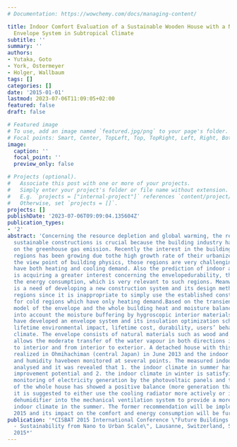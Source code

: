 ```yaml
---
# Documentation: https://wowchemy.com/docs/managing-content/

title: Indoor Comfort Evaluation of a Sustainable Wooden House with a Novel Vapor-open
  Envelope System in Subtropical Climate
subtitle: ''
summary: ''
authors:
- Yutaka, Goto
- York, Ostermeyer
- Holger, Wallbaum
tags: []
categories: []
date: '2015-01-01'
lastmod: 2023-07-06T11:09:05+02:00
featured: false
draft: false

# Featured image
# To use, add an image named `featured.jpg/png` to your page's folder.
# Focal points: Smart, Center, TopLeft, Top, TopRight, Left, Right, BottomLeft, Bottom, BottomRight.
image:
  caption: ''
  focal_point: ''
  preview_only: false

# Projects (optional).
#   Associate this post with one or more of your projects.
#   Simply enter your project's folder or file name without extension.
#   E.g. `projects = ["internal-project"]` references `content/project/deep-learning/index.md`.
#   Otherwise, set `projects = []`.
projects: []
publishDate: '2023-07-06T09:09:04.135604Z'
publication_types:
- '2'
abstract: 'Concerning the resource depletion and global warming, the realization of
  sustainable constructions is crucial because the building industry has a big impact
  on the greenhouse gas emission. Recently the interest in the buildings in subtropical
  regions has been growing due tothe high growth rate of their urbanized areas. From
  the view point of building physics, those regions are very challenging because they
  have both heating and cooling demand. Also the prediction of indoor air humidity
  is acquiring a greater interest concerning the envelopedurability, the comfort and
  the energy consumption, which is very relevant to such regions. Meanwhile, there
  is a need of developing a new construction system and its design method for subtropical
  regions since it is inappropriate to simply use the established construction systems
  for cold regions which have only heating demand.Based on the transient hydrothermal
  model of the envelope and the whole building heat and moisture balance model taking
  into account the moisture buffering by hygroscopic interior materials, the authors
  have developed an envelope system and its insulation optimization scheme which considers
  lifetime environmental impact, lifetime cost, durability, users’ behaviour and local
  climate. The envelope consists of natural materials such as wood and clay and thus
  allows the moderate transfer of the water vapour in both directions i.e. from exterior
  to interior and from interior to exterior. A detached house with this system was
  realized in Ohmihachiman (central Japan) in June 2013 and the indoor temperature
  and humidity havebeen monitored at several points. The measured indoor climate was
  analysed and it was revealed that 1. the indoor climate in summer has a certain
  improvement potential and 2. the indoor climate in winter is satisfying. As the
  monitoring of electricity generation by the photovoltaic panels and the electricityconsumption
  of the whole house has showed a positive balance (more generation than consumption),
  it is suggested to either use the cooling radiator more actively or install an active
  dehumidifier into the mechanical ventilation system to provide a more agreeable
  indoor climate in the summer. The former recommendation will be implemented in summer
  2015 and its impact on the comfort and energy consumption will be further analysed.  '
publication: '*CISBAT 2015 International Conference \"Future Buildings and Districts
  - Sustainability from Nano to Urban Scale\", Lausanne, Switzerland, September 9-11,
  2015*'
---
```

